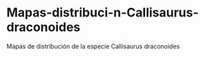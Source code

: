# Mapas-distribuci-n-Callisaurus-draconoides
Mapas de distribución de la especie Callisaurus draconoides 
